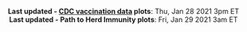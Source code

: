 <p align="center">
    <b>Last updated - <a href="https://covid.cdc.gov/covid-data-tracker/#vaccinations" target="_blank">CDC vaccination data</a> plots</b>: Thu, Jan 28 2021 3pm ET<br>
    <b>Last updated - Path to Herd Immunity plots</b>: Fri, Jan 29 2021 3am ET
    </p>